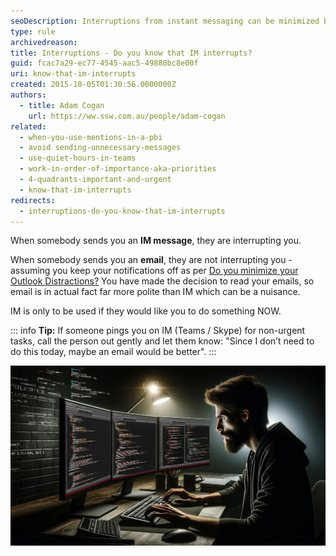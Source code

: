 ```yaml
---
seoDescription: Interruptions from instant messaging can be minimized by using email for non-urgent tasks and politely communicating your availability.
type: rule
archivedreason:
title: Interruptions - Do you know that IM interrupts?
guid: fcac7a29-ec77-4545-aac5-49880bc8e00f
uri: know-that-im-interrupts
created: 2015-10-05T01:30:56.0000000Z
authors:
  - title: Adam Cogan
    url: https://ww.ssw.com.au/people/adam-cogan
related:
  - when-you-use-mentions-in-a-pbi
  - avoid sending-unnecessary-messages
  - use-quiet-hours-in-teams
  - work-in-order-of-importance-aka-priorities
  - 4-quadrants-important-and-urgent
  - know-that-im-interrupts
redirects:
  - interruptions-do-you-know-that-im-interrupts
---
```


When somebody sends you an **IM message**, they are interrupting you.

When somebody sends you an **email**, they are not interrupting you - assuming you keep your notifications off as per [Do you minimize your Outlook Distractions?](/minimize-outlook-distractions) You have made the decision to read your emails, so email is in actual fact far more polite than IM which can be a nuisance.

IM is only to be used if they would like you to do something NOW.

<!--endintro-->

::: info
**Tip:** If someone pings you on IM (Teams / Skype) for non-urgent tasks, call the person out gently and let them know: "Since I don’t need to do this today, maybe an email would be better".
:::

![Figure: Everybody wants to stay in the zone!](focused-developer.jpg)
